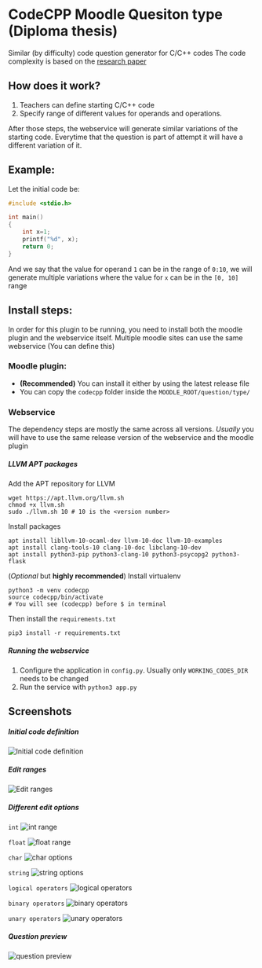 # CodeCPP Moodle Quesiton type (Diploma thesis)
Similar (by difficulty) code question generator for C/C++ codes
The code complexity is based on the [research paper](https://www.researchgate.net/publication/282287438_A_New_Tool_for_Calculation_of_a_New_Source_Code_Metric) 

## How does it work?
1. Teachers can define starting C/C++ code
1. Specify range of different values for operands and operations.

After those steps, the webservice will generate similar variations of the starting code.
Everytime that the question is part of attempt it will have a different variation of it.

## Example:
Let the initial code be:
```c
#include <stdio.h>

int main()
{
    int x=1;
    printf("%d", x);
    return 0;
}
```
And we say that the value for operand `1` can be in the range of `0:10`, we will generate multiple variations where the value for `x` can be in the `[0, 10]` range


## Install steps:
In order for this plugin to be running, you need to install both the moodle plugin and the webservice itself. Multiple moodle sites can use the same webservice (You can define this)

### Moodle plugin:
* **(Recommended)** You can install it either by using the latest release file
* You can copy the `codecpp` folder inside the `MOODLE_ROOT/question/type/`

### Webservice
The dependency steps are mostly the same across all versions.
*Usually* you will have to use the same release version of the webservice and the moodle plugin

##### LLVM APT packages
Add the APT repository for LLVM
```shell script
wget https://apt.llvm.org/llvm.sh
chmod +x llvm.sh
sudo ./llvm.sh 10 # 10 is the <version number>
```

Install packages
```shell script
apt install libllvm-10-ocaml-dev llvm-10-doc llvm-10-examples
apt install clang-tools-10 clang-10-doc libclang-10-dev
apt install python3-pip python3-clang-10 python3-psycopg2 python3-flask
```

(*Optional* but **highly recommended**)
Install virtualenv
```shell script
python3 -m venv codecpp
source codecpp/bin/activate
# You will see (codecpp) before $ in terminal
```

Then install the `requirements.txt`
```shell script
pip3 install -r requirements.txt
```

##### Running the webservice
1. Configure the application in `config.py`. Usually only `WORKING_CODES_DIR` needs to be changed
1. Run the service with `python3 app.py`

## Screenshots
##### Initial code definition
![Initial code definition](./images/add_question1.png)

##### Edit ranges
![Edit ranges](./images/add_question2.png)

##### Different edit options
`int`
![int range](./images/add_question3_int.png)

`float`
![float range](./images/add_question4_float.png)

`char`
![char options](./images/add_question5_char.png)

`string`
![string options](./images/add_question6_string.png)

`logical operators`
![logical operators](./images/add_question7_logical.png)

`binary operators`
![binary operators](./images/add_question8_binary.png)

`unary operators`
![unary operators](./images/add_question9_unary.png)

##### Question preview
![question preview](./images/add_question10_preview.png)
